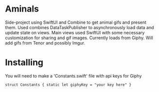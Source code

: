 # Aminals
Side-project using SwiftUI and Combine to get animal gifs and present them.
Used combines DataTaskPublisher to asynchronously load data and update state on views.
Main views used SwiftUI with some necessary customization for sharing and gif images.
Currently loads from Giphy.  Will add gifs from Tenor and possibly Imgur.

# Installing
You will need to make a 'Constants.swift' file with api keys for Giphy

`struct Constants {
    static let giphyKey = "your key here"
}`

